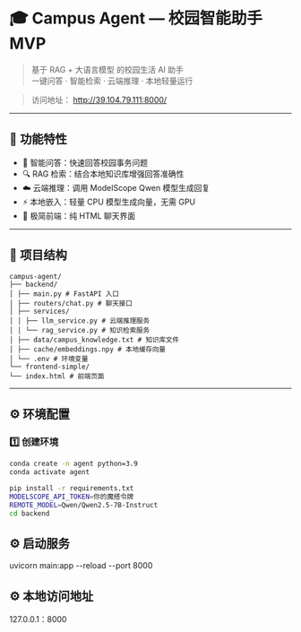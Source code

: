 # 🎓 Campus Agent — 校园智能助手 MVP

> 基于 RAG + 大语言模型 的校园生活 AI 助手  
> 一键问答 · 智能检索 · 云端推理 · 本地轻量运行

> 访问地址： http://39.104.79.111:8000/
---

## 🚀 功能特性
- 🧠 智能问答：快速回答校园事务问题  
- 🔍 RAG 检索：结合本地知识库增强回答准确性  
- ☁️ 云端推理：调用 ModelScope Qwen 模型生成回复  
- ⚡ 本地嵌入：轻量 CPU 模型生成向量，无需 GPU  
- 💬 极简前端：纯 HTML 聊天界面  

---

## 🧩 项目结构
```
campus-agent/
├── backend/
│ ├── main.py # FastAPI 入口
│ ├── routers/chat.py # 聊天接口
│ ├── services/
│ │ ├── llm_service.py # 云端推理服务
│ │ └── rag_service.py # 知识检索服务
│ ├── data/campus_knowledge.txt # 知识库文件
│ ├── cache/embeddings.npy # 本地缓存向量
│ └── .env # 环境变量
└── frontend-simple/
└── index.html # 前端页面
```

---

## ⚙️ 环境配置

### 1️⃣ 创建环境
```bash
conda create -n agent python=3.9
conda activate agent

pip install -r requirements.txt
MODELSCOPE_API_TOKEN=你的魔搭令牌
REMOTE_MODEL=Qwen/Qwen2.5-7B-Instruct
cd backend
``` 
## ⚙️ 启动服务
uvicorn main:app --reload --port 8000

## ⚙️ 本地访问地址
127.0.0.1：8000

